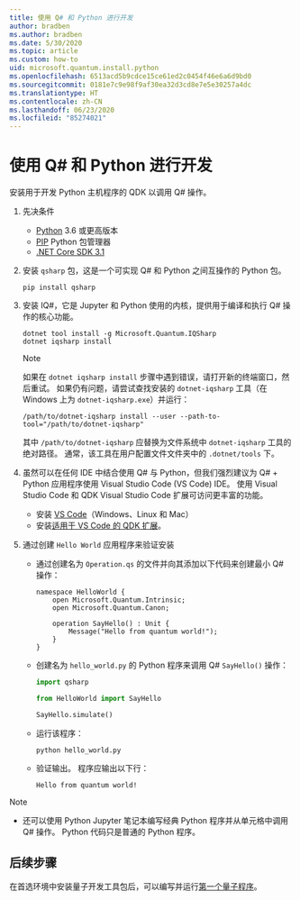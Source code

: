 ```yaml
---
title: 使用 Q# 和 Python 进行开发
author: bradben
ms.author: bradben
ms.date: 5/30/2020
ms.topic: article
ms.custom: how-to
uid: microsoft.quantum.install.python
ms.openlocfilehash: 6513acd5b9cdce15ce61ed2c0454f46e6a6d9bd0
ms.sourcegitcommit: 0181e7c9e98f9af30ea32d3cd8e7e5e30257a4dc
ms.translationtype: HT
ms.contentlocale: zh-CN
ms.lasthandoff: 06/23/2020
ms.locfileid: "85274021"
---
```

# <a name="develop-with-q-and-python"></a>使用 Q# 和 Python 进行开发

安装用于开发 Python 主机程序的 QDK 以调用 Q# 操作。

1. 先决条件

    - [Python](https://www.python.org/downloads/) 3.6 或更高版本
    - [PIP](https://pip.pypa.io/en/stable/installing) Python 包管理器
    - [.NET Core SDK 3.1](https://dotnet.microsoft.com/download/dotnet-core/3.1)


1. 安装 `qsharp` 包，这是一个可实现 Q# 和 Python 之间互操作的 Python 包。

    ```
    pip install qsharp
    ```

1. 安装 IQ#，它是 Jupyter 和 Python 使用的内核，提供用于编译和执行 Q# 操作的核心功能。

    ```dotnetcli
    dotnet tool install -g Microsoft.Quantum.IQSharp
    dotnet iqsharp install
    ```

    > [!NOTE]
    > 如果在 `dotnet iqsharp install` 步骤中遇到错误，请打开新的终端窗口，然后重试。
    > 如果仍有问题，请尝试查找安装的 `dotnet-iqsharp` 工具（在 Windows 上为 `dotnet-iqsharp.exe`）并运行：
    > ```
    > /path/to/dotnet-iqsharp install --user --path-to-tool="/path/to/dotnet-iqsharp"
    > ```
    > 其中 `/path/to/dotnet-iqsharp` 应替换为文件系统中 `dotnet-iqsharp` 工具的绝对路径。
    > 通常，该工具在用户配置文件文件夹中的 `.dotnet/tools` 下。
  
1. 虽然可以在任何 IDE 中结合使用 Q# 与 Python，但我们强烈建议为 Q# + Python 应用程序使用 Visual Studio Code (VS Code) IDE。 使用 Visual Studio Code 和 QDK Visual Studio Code 扩展可访问更丰富的功能。

    - 安装 [VS Code](https://code.visualstudio.com/download)（Windows、Linux 和 Mac）
    - 安装[适用于 VS Code 的 QDK 扩展](https://marketplace.visualstudio.com/items?itemName=quantum.quantum-devkit-vscode)。

1. 通过创建 `Hello World` 应用程序来验证安装

    - 通过创建名为 `Operation.qs` 的文件并向其添加以下代码来创建最小 Q# 操作：

        ```qsharp
        namespace HelloWorld {
            open Microsoft.Quantum.Intrinsic;
            open Microsoft.Quantum.Canon;

            operation SayHello() : Unit {
                Message("Hello from quantum world!");
            }
        }
        ```

    - 创建名为 `hello_world.py` 的 Python 程序来调用 Q# `SayHello()` 操作：

        ```python
        import qsharp

        from HelloWorld import SayHello

        SayHello.simulate()
        ```

    - 运行该程序：

        ```
        python hello_world.py
        ```

    - 验证输出。 程序应输出以下行：

        ```
        Hello from quantum world!
        ```


> [!NOTE]
> * 还可以使用 Python Jupyter 笔记本编写经典 Python 程序并从单元格中调用 Q# 操作。 Python 代码只是普通的 Python 程序。

## <a name="next-steps"></a>后续步骤

在首选环境中安装量子开发工具包后，可以编写并运行[第一个量子程序](xref:microsoft.quantum.quickstarts.qrng)。
